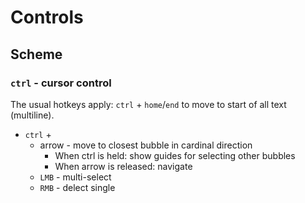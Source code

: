 # Controls

## Scheme

### `ctrl` - cursor control

The usual hotkeys apply: `ctrl` + `home`/`end` to move to start of all text (multiline).

- `ctrl` +
  - arrow - move to closest bubble in cardinal direction
    - When ctrl is held: show guides for selecting other bubbles
    - When arrow is released: navigate
  - `LMB` - multi-select
  - `RMB` - delect single
